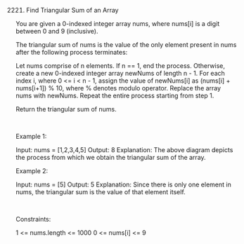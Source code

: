 2221. Find Triangular Sum of an Array

You are given a 0-indexed integer array nums, where nums[i] is a digit between 0 and 9 (inclusive).

The triangular sum of nums is the value of the only element present in nums after the following process terminates:

Let nums comprise of n elements. If n == 1, end the process. Otherwise, create a new 0-indexed integer array newNums of length n - 1.
For each index i, where 0 <= i < n - 1, assign the value of newNums[i] as (nums[i] + nums[i+1]) % 10, where % denotes modulo operator.
Replace the array nums with newNums.
Repeat the entire process starting from step 1.

Return the triangular sum of nums.

 

Example 1:

Input: nums = [1,2,3,4,5]
Output: 8
Explanation:
The above diagram depicts the process from which we obtain the triangular sum of the array.

Example 2:

Input: nums = [5]
Output: 5
Explanation:
Since there is only one element in nums, the triangular sum is the value of that element itself.

 

Constraints:

1 <= nums.length <= 1000
0 <= nums[i] <= 9